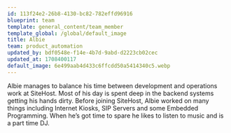 ```yaml
---
id: 113f24e2-26b8-4130-bc82-782effd96916
blueprint: team
template: general_content/team_member
template_global: /global/default_image
title: Albie
team: product_automation
updated_by: bdf0548e-f14e-4b7d-9abd-d2223cb02cec
updated_at: 1708400117
default_image: 6e499aab4d433c6ffcdd50a5414340c5.webp
---
```

Albie manages to balance his time between development and operations work at SiteHost. Most of his day is spent deep in the backend systems getting his hands dirty. Before joining SiteHost, Albie worked on many things including Internet Kiosks, SIP Servers and some Embedded Programming. When he’s got time to spare he likes to listen to music and is a part time DJ.